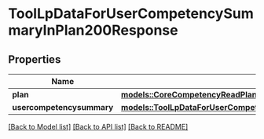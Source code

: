 # ToolLpDataForUserCompetencySummaryInPlan200Response

## Properties

Name | Type | Description | Notes
------------ | ------------- | ------------- | -------------
**plan** | [**models::CoreCompetencyReadPlan200Response**](core_competency_read_plan_200_response.md) |  | 
**usercompetencysummary** | [**models::ToolLpDataForUserCompetencySummaryInCourse200ResponseUsercompetencysummary**](tool_lp_data_for_user_competency_summary_in_course_200_response_usercompetencysummary.md) |  | 

[[Back to Model list]](../README.md#documentation-for-models) [[Back to API list]](../README.md#documentation-for-api-endpoints) [[Back to README]](../README.md)



